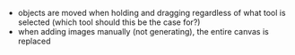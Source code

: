 - objects are moved when holding and dragging regardless of what tool is selected (which tool should this be the case for?)
- when adding images manually (not generating), the entire canvas is replaced